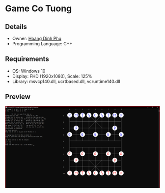 <h1>Game Co Tuong</h1>
<h2>Details</h2>
<ul>
  <li>Owner: <a href="https://github.com/kunboy1608/">Hoang Dinh Phu</a></li>
  <li>Programming Language: C++</li>
</ul>
<h2>Requirements</h2>
<ul>
  <li>OS: Windows 10</li>
  <li>Display: FHD (1920x1080), Scale: 125%</li>
  <li>Library: msvcp140.dll, ucrtbased.dll, vcruntime140.dll</li>
</ul>
<h2>Preview</h2>

![Preview-Image](img/preview.png)
